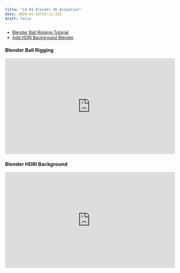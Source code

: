 ```yaml
---
title: "14.04 Blender 3D Animation"
date: 2020-01-26T23:11:13Z
draft: false
---
```


- [Blender Ball Rigging Tutorial](https://youtu.be/VsBTUaRESr0)
- [Add HDRI Background Blender](https://youtu.be/k-moDmBUrrI)

<div class="video-grid">

<div class="video-card">

### Blender Ball Rigging

<div class="iframe-16-9-container">
<iframe class="youTubeIframe" width="560" height="315" src="https://www.youtube.com/embed/VsBTUaRESr0?rel=0" title="YouTube video player" frameborder="0" allow="accelerometer; autoplay; clipboard-write; encrypted-media; gyroscope; picture-in-picture; web-share" allowfullscreen></iframe>
</div>
</div>

<div class="video-card">

### Blender HDRI Background

<div class="iframe-16-9-container">
<iframe class="youTubeIframe" width="560" height="315" src="https://www.youtube.com/embed/k-moDmBUrrI?rel=0" title="YouTube video player" frameborder="0" allow="accelerometer; autoplay; clipboard-write; encrypted-media; gyroscope; picture-in-picture; web-share" allowfullscreen></iframe>
</div>
</div>

</div>
